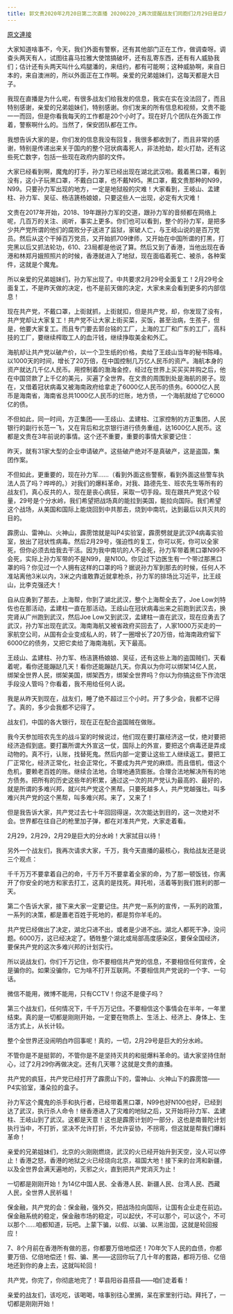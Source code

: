 ```yaml
---
title: 郭文贵2020年2月20日第二次直播 20200220_2再次提醒战友们同胞们2月29日是巨大的分水岭，呆家里莫上班
---
```


[原文連接](https://gnews.org/ThreadView/53481292)

大家知道啥事不，今天，我们外面有警察，还有其他部门正在工作，做调查呀。调查头两天有人，试图往喜马拉雅大使馆搞破坏，还有乱寄东西，还有有人威胁我们；估计还有头两天叫什么鸡腿潘的，来纽约，都有可能啊；这种威胁啊，来自日本的，来自澳洲的，所以外面正在工作啊。亲爱的兄弟姐妹们，这每天都是大日子。

我现在直播是为什么呢，有很多战友们给我发的信息，我实在实在没法回了，而且特别感谢，亲爱的兄弟姐妹们，特别感谢。你们发来的所有信息和视频，文贵不能一一而回，但是你看我每天的工作都是20个小时了。现在好几个团队在外面工作着，警察啊什么的。当然了，保安团队都在工作。

我想告诉大家的是，你们发的信息我没有回复，我很多都收到了，而且非常的感谢，特别是传递出来关于国内的整个冠状病毒死人，非法抢劫，趁火打劫，还有这些死亡数字，包括一些现在政府内部的文件。

大家已经看到啊，魔鬼的打手，孙力军已经出现在湖北武汉啦。戴着黑口罩，看到没有，这小子玩黑口罩，不戴白口罩，也不戴N95。黑口罩，戴文贵那种的N99，N99。只要孙力军出现的地方，一定是地狱般的灾难！大家看到，王岐山、孟建柱、孙力军、吴征、杨洁篪杨娘娘，只要这些人一出现，必定有大灾难！

文贵在2017年开始，2018、19年跟孙力军的交道，跟孙力军的音频都在网络上呢，几百万的关注、阅听，事实上更多。你们也可以看到，整个的孙力军，是把多少共产党所谓的他们的腐败分子送进了监狱，家破人亡，与王岐山说的是百万党员。然后从这个干掉百万党员，又开始抓709律师，又开始在中国所谓的打黑，打完黑以后又抓法轮功，610、23局都是他说了算。然后又到了香港，当他出现在香港和林郑月娥照照片的时候，香港就进入了地狱，现在面临着死亡、被杀，各种案件，这就是个魔鬼。

所以亲爱的兄弟姐妹们，孙力军出现了。中共要求2月29号全面复工！2月29号全面复工，不是昨天做的决定，也不是前天做的决定，大家未来会看到更多的内部信息！

现在共产党，不戴口罩，上街就抓，上街就扣，但是共产党，却，你发现了没有，共产党却让大家复工！共产党不让大家上街买菜，买饭，甚至治病，生孩子，但是，他要大家复工。而且专门要去郭台铭的工厂，上海的工厂和广东的工厂，高科技的工厂，要继续榨取工人的血汗钱，继续挣取美金和外汇。

海航却让共产党以破产价，以一个卫生纸的价格，卖给了王歧山当年的秘书陈峰。以1000天的时间，增长了20万倍，在中国控制几万亿人民币的资产。海航本身的资产就达几千亿人民币。用控制着的渤海金控，经过在世界上买买买并购之后，他在中国贷款了上千亿的美元，买遍了全世界。在文贵的周围到处是海航的房子。现在，又借着冠状病毒又被海南政府给拿走了6000亿人民币的债务。6000亿人民币是海南省，海南省总共1000亿人民币的烂账，地方债，一个海航就给了它6000亿的债。

不但如此，同一时间，方正集团——王歧山、孟建柱、江家控制的方正集团，人民银行的副行长范一飞，又在背后和北京银行进行债务重组，达1600亿人民币。这都是文贵在3年前说的事情。这个还不重要，重要的事情大家要记住：

昨天，就有31家大型的企业申请破产。这些破产绝对不是真破产，这是盗国，集团作案。

不但如此，更重要的，现在孙力军……（看到外面这些警察，看到外面这些警车执法人员了吗？哗哗的。）对我们的爆料革命，对我、路德先生、班农先生等所有的战友们，真心反共的人，现在是丧心病狂，采取一切手段。现在跟共产党这个较量，29号是个分水岭，我们希望把战场真的能拉到美国，能拉向国际。我们希望这个战场，从美国和国际上能烧回到中共那去，烧到中南坑，达到最后以共灭共的目的。

霹雳山、雷神山、火神山，霹雳馆就是叫P4实验室，霹雳劈就是武汉P4病毒实验室，放出了冠状性病毒。然后2月29号，强迫性的复工，你可以死，你可以全家死，但你必须去给我去干活。因为我中南坑的人不会死，孙力军带着黑口罩N99不会死，实际上孙力军带的不是N99，是N100。你见过下边医生有一个带过那黑口罩的吗？你见过一个人拥有这样的口罩的吗？据说孙力军到那去的时候，任何人不准站离他3米以内，3米之内谁敢靠近就拿枪杀，孙力军的排场比习近平，比王歧山，比李克强还大！

自从应勇到了那去，上海帮，你到了湖北武汉，整个上海帮全去了，Joe Low刘特佐也在那活动，孟建柱一直在那活动。王歧山在冠状病毒出来之前跑到武汉去，换完肾从广州跑到武汉，然后Joe Low又到武汉，孟建柱一直在武汉，现在应勇去了武汉，孙力军出现在武汉。海南海航又被省政府买回去了，人家1000万买走的一家航空公司，从国有企业变成私人的，转了一圈增长了20万倍，给海南政府留下6000亿的债务，又把它卖给了海南海航，天下最高。

王歧山、孟建柱、孙力军、杨洁篪杨娘娘、吴征，还有这些上海的盗国贼们，天看着呢，看你还能蹦跶几天！看你还能蹦跶几天。你真以为你可以绑架14亿人民，绑架全世界人民，绑架美国，绑架西方，绑架全世界吗？你以为你搞这些下作流氓手段没人管吗？你看着，我不用给任何人说。

我是从昨天到现在，战友们，睡了绝不超过三个小时。开了多少会，我都不记得了。真的，多少会我都不记得了。

战友们，中国的各大银行，现在正在配合盗国贼在做账。

我今天参加班农先生的战斗室的时候说过，他们现在要打赢经济这一仗，绝对要把经济造假到底。要打赢所谓大外宣这一仗，国际上的外宣，要把这个病毒还是弄成动物的。真不行，认账，找替死鬼。然后内部一定要让这些工人继续返工。要把工厂正常化，经济正常化，社会正常化，不要成为共产党的麻烦。而且借机，借这个危机，要赖老百姓的账。继续合法地，合理地通货膨胀。合理合法地解决所有的地方债务。把所有的历史这些年的积累，通过这一次的共产党认为最高的、最好的，就是所谓的多难兴邦，就兴共产党这个黑帮。只要死越多人，共产党越强壮。叫多难兴共产党的这个黑帮，叫多难兴邦。来了，又来了！

但是我告诉大家，共产党过去七十年回回得逞，次次能达到目的，这一次绝对不会。世界都在往自己的枪里加子弹，都在对准共产党，大家走着看。

2月29，2月29，2月29是巨大的分水岭！大家拭目以待！

另外一个战友们，我再次请求大家，千万，我今天直播的最核心，我给战友还是说三个观点：

千千万万不要拿着自己的命，千万千万不要拿着全家的命，为了那一顿饭钱，你离开了你安全的地方和家去打工，这真的是找死。拜托啦，活着等到我们胜利的那一天。

第二个告诉大家，接下来大家一定要记住。共产党一系列的宣传，一系列的政策，一系列的决策，都是置老百姓于死地的，都是剪你羊毛的。

共产党已经做出了决定，湖北只进不出，或者是少进不出。湖北人都死干净，没问题。6000万，这已经决定了。牺牲整个湖北或局部高度感染区，要保全国经济，要保共产党的这次多难兴邦的计划实行。

所以说战友们，你们千万记住，你不要相信共产党的信息，不要相信任何宣传，全是骗你的。如果没骗你，它为啥不打开互联网。不要相信共产党说的一个字、一句话。

微信不能用，微博不能用，只有CCTV！你这不是傻子吗？

第三个战友们，任何情况下，千千万万记住。不要相信这个事情会在半年，一年里结束。真的是一切都是刚刚开始，一定要在物质上、生活上、经济上、身体上、生活方式上，从长计较。

整个全世界还没闹明白咋回事呢！真的，一切，2月29号是巨大的分水岭。

不管你是不是挺郭的，不管你是不是坚持灭共的和挺爆料革命的。请大家坚持住耐心，过了2月29你再做决定。还有几天哪？这就是文贵的直播。

共产党的疯狂，共产党已经打开了霹雳山下的，雷神山、火神山下的霹雳馆——P4实验室，潘朵拉的盒子。

孙力军这个魔鬼的杀手和执行者，已经带着黑口罩，N99也好N100也好，已经到达了武汉，执行杀人命令！继香港进入了灾难的地狱之后，又开始将孙力军、孟建柱、王岐山到了武汉。这都是天意！这也是霹雳计划的一部分，这也是南普陀计划执行当中，不打折，坚决不允许打折，不允许妥协，不拐弯，但这就是帮我们爆料革命！

亲爱的兄弟姐妹们，北京的火刚刚燃烧，武汉的火已经开始升到天空，没人可以停止！香港之怒，香港的地狱之火已经烧向北京，祖国大地！接下来的台湾和新疆，以及全世界会满天遍地的，灭邪之火，直到把共产党消灭为止！

一切都是刚刚开始！为14亿中国人民、全香港人民、新疆人民、台湾人民、西藏人民，全世界人民祈福！

保金融，共产党的会：保金融，强外交，把战场拉向国际，让国有企业走在前边。保金融系统的稳定，保金融市场的稳定，可以起伏，不可以那个，可以这个，不可以那个……咱都知道，玩吧。上蒙下骗，以假、以骗、以黑治国，这就是轮回报应！

7、8个月前在香港所有做的恶，你都要万倍地偿还！70年欠下人民的血债，你都要万倍、亿倍地偿还！假、骗、黑——这回你玩了几十年的套路，都将万倍、亿倍地还到你的身上去，这就叫轮回！

共产党，你完了，你彻底地完了！莘县阳谷县搭县——咱们走着看！

亲爱的战友们，该吃吃，该喝喝，啥事别往心里搁，呆在家里别行动。拜托了，一切都是刚刚开始！
